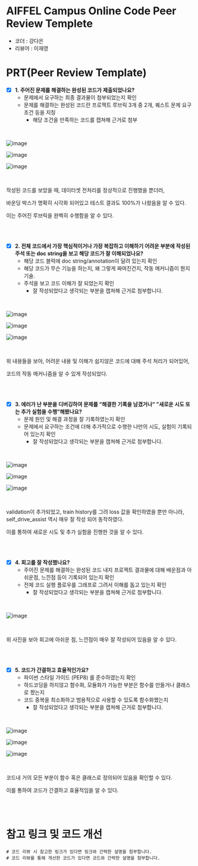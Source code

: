 # AIFFEL Campus Online Code Peer Review Templete
- 코더 : 강다은
- 리뷰어 : 이재영


# PRT(Peer Review Template)
- [x]  **1. 주어진 문제를 해결하는 완성된 코드가 제출되었나요?**
    - 문제에서 요구하는 최종 결과물이 첨부되었는지 확인
    - 문제를 해결하는 완성된 코드란 프로젝트 루브릭 3개 중 2개, 
    퀘스트 문제 요구조건 등을 지칭
        - 해당 조건을 만족하는 코드를 캡쳐해 근거로 첨부

<br/>

![image](https://github.com/youungg/AIFFEL-QUEST_KKD/assets/149548911/e108c799-d35d-46e6-8e58-9b89c666cf16)


![image](https://github.com/youungg/AIFFEL-QUEST_KKD/assets/149548911/b9af2c3b-a93b-48b2-88c7-7fe6761901bd)


![image](https://github.com/youungg/AIFFEL-QUEST_KKD/assets/149548911/9496c264-4f19-4d70-bef6-f946485d99c0)

<br/>

작성된 코드를 보았을 때, 데이터셋 전처리를 정상적으로 진행했을 뿐더러,

바운딩 박스가 명확히 시각화 되어있고 테스트 결과도 100%가 나왔음을 알 수 있다.

이는 주어진 루브릭을 완벽히 수행함을 알 수 있다.

<br/>
<br/>
    
- [x]  **2. 전체 코드에서 가장 핵심적이거나 가장 복잡하고 이해하기 어려운 부분에 작성된 
주석 또는 doc string을 보고 해당 코드가 잘 이해되었나요?**
    - 해당 코드 블럭에 doc string/annotation이 달려 있는지 확인
    - 해당 코드가 무슨 기능을 하는지, 왜 그렇게 짜여진건지, 작동 메커니즘이 뭔지 기술.
    - 주석을 보고 코드 이해가 잘 되었는지 확인
        - 잘 작성되었다고 생각되는 부분을 캡쳐해 근거로 첨부합니다.
<br/>

![image](https://github.com/youungg/AIFFEL-QUEST_KKD/assets/149548911/0929599f-760c-46d5-9cbf-6a30def6168e)

![image](https://github.com/youungg/AIFFEL-QUEST_KKD/assets/149548911/8b1c1572-0c83-4e2a-804a-e9444fdaa87f)

![image](https://github.com/youungg/AIFFEL-QUEST_KKD/assets/149548911/4c52d4d3-2a96-4251-ad8d-1d362961dd0e)

<br/>

위 내용들을 보아, 어려운 내용 및 이해가 쉽지않은 코드에 대해 주석 처리가 되어있어,

코드의 작동 메커니즘을 알 수 있게 작성되었다.

<br/>
<br/>
        
- [x]  **3. 에러가 난 부분을 디버깅하여 문제를 “해결한 기록을 남겼거나” 
”새로운 시도 또는 추가 실험을 수행”해봤나요?**
    - 문제 원인 및 해결 과정을 잘 기록하였는지 확인
    - 문제에서 요구하는 조건에 더해 추가적으로 수행한 나만의 시도, 
    실험이 기록되어 있는지 확인
        - 잘 작성되었다고 생각되는 부분을 캡쳐해 근거로 첨부합니다.

<br/>

![image](https://github.com/youungg/AIFFEL-QUEST_KKD/assets/149548911/f7669fe4-04dc-4e3f-a774-c6f3968afc91)

![image](https://github.com/youungg/AIFFEL-QUEST_KKD/assets/149548911/8b19111d-e069-44eb-8273-1fc0ab3227e3)

![image](https://github.com/youungg/AIFFEL-QUEST_KKD/assets/149548911/c4575f8e-a916-455e-9677-6b5ffef70cfb)

<br/>

validation이 추가되었고, train history를 그려 loss 값을 확인하였을 뿐만 아니라, self_drive_assist 역시 매우 잘 작성 되어 동작하였다.

이를 통하여 새로운 시도 및 추가 실험을 진행한 것을 알 수 있다.

<br/>
<br/>
        
- [x]  **4. 회고를 잘 작성했나요?**
    - 주어진 문제를 해결하는 완성된 코드 내지 프로젝트 결과물에 대해
    배운점과 아쉬운점, 느낀점 등이 기록되어 있는지 확인
    - 전체 코드 실행 플로우를 그래프로 그려서 이해를 돕고 있는지 확인
        - 잘 작성되었다고 생각되는 부분을 캡쳐해 근거로 첨부합니다.

<br/>

![image](https://github.com/youungg/AIFFEL-QUEST_KKD/assets/149548911/cf5d232a-b665-4d41-9713-b1f250819c32)

<br/>

위 사진을 보아 회고에 아쉬운 점, 느낀점이 매우 잘 작성되어 있음을 알 수 있다.

<br/>
<br/>

- [x]  **5. 코드가 간결하고 효율적인가요?**
    - 파이썬 스타일 가이드 (PEP8) 를 준수하였는지 확인
    - 하드코딩을 하지않고 함수화, 모듈화가 가능한 부분은 함수를 만들거나 클래스로 짰는지
    - 코드 중복을 최소화하고 범용적으로 사용할 수 있도록 함수화했는지
        - 잘 작성되었다고 생각되는 부분을 캡쳐해 근거로 첨부합니다.

<br/>

![image](https://github.com/youungg/AIFFEL-QUEST_KKD/assets/149548911/3e180aeb-0b28-430a-addd-ff4b1720adab)

![image](https://github.com/youungg/AIFFEL-QUEST_KKD/assets/149548911/474f630d-5d27-4325-958f-ce84c16f754a)

![image](https://github.com/youungg/AIFFEL-QUEST_KKD/assets/149548911/9fb17102-d3dc-4ef2-b78d-c60f44b83fdd)

<br/>

코드내 거의 모든 부분이 함수 혹은 클래스로 정의되어 있음을 확인할 수 있다.

이를 통하여 코드가 간결하고 효율적임을 알 수 있다.

<br/>
<br/>

# 참고 링크 및 코드 개선
```
# 코드 리뷰 시 참고한 링크가 있다면 링크와 간략한 설명을 첨부합니다.
# 코드 리뷰를 통해 개선한 코드가 있다면 코드와 간략한 설명을 첨부합니다.
```
